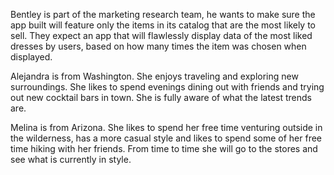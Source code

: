 Bentley is part of the marketing research team, he wants to make sure the app built will feature only the items in its catalog that are the most likely to sell. They expect an app that will flawlessly display data of the most liked dresses by users, based on how many times the item was chosen when displayed.

Alejandra is from Washington. She enjoys traveling and exploring new surroundings. She likes to spend evenings dining out with friends and trying out new cocktail bars in town. She is fully aware of what the latest trends are.

Melina is from Arizona. She likes to spend her free time venturing outside in the wilderness, has a more casual style and likes to spend some of her free time hiking with her friends. From time to time she will go to the stores and see what is currently in style. 